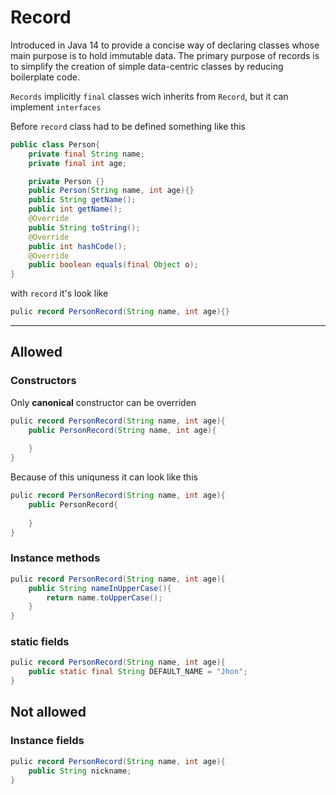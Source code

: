# Record
Introduced in Java 14 to provide a concise way of declaring classes whose main purpose is to hold immutable data. The primary purpose of records is to simplify the creation of simple data-centric classes by reducing boilerplate code.

`Records` implicitly `final` classes wich inherits from `Record`, but it can implement `interfaces`

Before `record` class had to be defined something like this
```java
public class Person{
	private final String name;
	private final int age;

	private Person {}
	public Person(String name, int age){}
	public String getName();
	public int getName();
	@Override
	public String toString();
	@Override
	public int hashCode();
	@Override
	public boolean equals(final Object o);
}
```
with `record` it's look like
```java
pulic record PersonRecord(String name, int age){}
```
---
## Allowed
### Constructors
Only **canonical** constructor can be overriden
```java
pulic record PersonRecord(String name, int age){
	public PersonRecord(String name, int age){
		
	}
}
```
Because of this uniquness it can look like this
```java
pulic record PersonRecord(String name, int age){
	public PersonRecord{
		
	}
}
```
### Instance methods
```java
pulic record PersonRecord(String name, int age){
	public String nameInUpperCase(){
		return name.toUpperCase();
	}
}
```
### static fields
```java
pulic record PersonRecord(String name, int age){
	public static final String DEFAULT_NAME = "Jhon";
}
```
## Not allowed
### Instance fields
```java
pulic record PersonRecord(String name, int age){
	public String nickname;
}
```
<!--stackedit_data:
eyJoaXN0b3J5IjpbLTQ4NTg5NDk0XX0=
-->